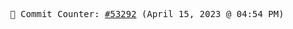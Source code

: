 <p align="center">
    <samp>
        📮 Commit Counter: <a href="https://github.com/Javascript-void0/Javascript-void0/commits/main">#53292</a> (April 15, 2023 @ 04:54 PM)
    </samp>
</p>
